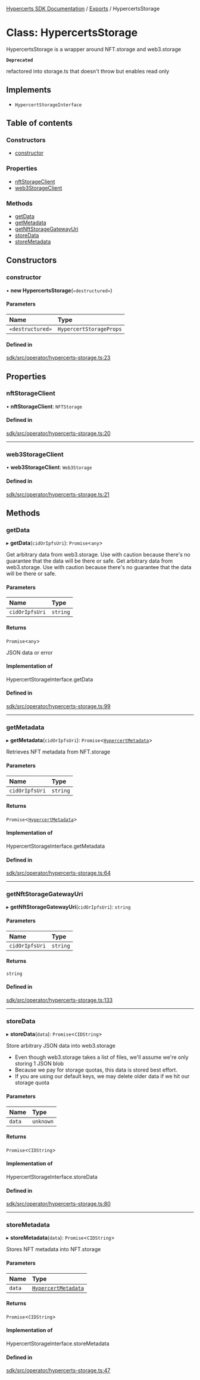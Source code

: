 [Hypercerts SDK Documentation](../README.md) / [Exports](../modules.md) / HypercertsStorage

# Class: HypercertsStorage

HypercertsStorage is a wrapper around NFT.storage and web3.storage

**`Deprecated`**

refactored into storage.ts that doesn't throw but enables read only

## Implements

- `HypercertStorageInterface`

## Table of contents

### Constructors

- [constructor](HypercertsStorage.md#constructor)

### Properties

- [nftStorageClient](HypercertsStorage.md#nftstorageclient)
- [web3StorageClient](HypercertsStorage.md#web3storageclient)

### Methods

- [getData](HypercertsStorage.md#getdata)
- [getMetadata](HypercertsStorage.md#getmetadata)
- [getNftStorageGatewayUri](HypercertsStorage.md#getnftstoragegatewayuri)
- [storeData](HypercertsStorage.md#storedata)
- [storeMetadata](HypercertsStorage.md#storemetadata)

## Constructors

### constructor

• **new HypercertsStorage**(`«destructured»`)

#### Parameters

| Name             | Type                    |
| :--------------- | :---------------------- |
| `«destructured»` | `HypercertStorageProps` |

#### Defined in

[sdk/src/operator/hypercerts-storage.ts:23](https://github.com/Network-Goods/hypercerts/blob/759a46d/sdk/src/operator/hypercerts-storage.ts#L23)

## Properties

### nftStorageClient

• **nftStorageClient**: `NFTStorage`

#### Defined in

[sdk/src/operator/hypercerts-storage.ts:20](https://github.com/Network-Goods/hypercerts/blob/759a46d/sdk/src/operator/hypercerts-storage.ts#L20)

---

### web3StorageClient

• **web3StorageClient**: `Web3Storage`

#### Defined in

[sdk/src/operator/hypercerts-storage.ts:21](https://github.com/Network-Goods/hypercerts/blob/759a46d/sdk/src/operator/hypercerts-storage.ts#L21)

## Methods

### getData

▸ **getData**(`cidOrIpfsUri`): `Promise`<`any`\>

Get arbitrary data from web3.storage. Use with caution because there's no guarantee that the data will be there or safe.
Get arbitrary data from web3.storage. Use with caution because there's no guarantee that the data will be there or safe.

#### Parameters

| Name           | Type     |
| :------------- | :------- |
| `cidOrIpfsUri` | `string` |

#### Returns

`Promise`<`any`\>

JSON data or error

#### Implementation of

HypercertStorageInterface.getData

#### Defined in

[sdk/src/operator/hypercerts-storage.ts:99](https://github.com/Network-Goods/hypercerts/blob/759a46d/sdk/src/operator/hypercerts-storage.ts#L99)

---

### getMetadata

▸ **getMetadata**(`cidOrIpfsUri`): `Promise`<[`HypercertMetadata`](../interfaces/HypercertMetadata.md)\>

Retrieves NFT metadata from NFT.storage

#### Parameters

| Name           | Type     |
| :------------- | :------- |
| `cidOrIpfsUri` | `string` |

#### Returns

`Promise`<[`HypercertMetadata`](../interfaces/HypercertMetadata.md)\>

#### Implementation of

HypercertStorageInterface.getMetadata

#### Defined in

[sdk/src/operator/hypercerts-storage.ts:64](https://github.com/Network-Goods/hypercerts/blob/759a46d/sdk/src/operator/hypercerts-storage.ts#L64)

---

### getNftStorageGatewayUri

▸ **getNftStorageGatewayUri**(`cidOrIpfsUri`): `string`

#### Parameters

| Name           | Type     |
| :------------- | :------- |
| `cidOrIpfsUri` | `string` |

#### Returns

`string`

#### Defined in

[sdk/src/operator/hypercerts-storage.ts:133](https://github.com/Network-Goods/hypercerts/blob/759a46d/sdk/src/operator/hypercerts-storage.ts#L133)

---

### storeData

▸ **storeData**(`data`): `Promise`<`CIDString`\>

Store arbitrary JSON data into web3.storage

- Even though web3.storage takes a list of files, we'll assume we're only storing 1 JSON blob
- Because we pay for storage quotas, this data is stored best effort.
- If you are using our default keys, we may delete older data if we hit our storage quota

#### Parameters

| Name   | Type      |
| :----- | :-------- |
| `data` | `unknown` |

#### Returns

`Promise`<`CIDString`\>

#### Implementation of

HypercertStorageInterface.storeData

#### Defined in

[sdk/src/operator/hypercerts-storage.ts:80](https://github.com/Network-Goods/hypercerts/blob/759a46d/sdk/src/operator/hypercerts-storage.ts#L80)

---

### storeMetadata

▸ **storeMetadata**(`data`): `Promise`<`CIDString`\>

Stores NFT metadata into NFT.storage

#### Parameters

| Name   | Type                                                      |
| :----- | :-------------------------------------------------------- |
| `data` | [`HypercertMetadata`](../interfaces/HypercertMetadata.md) |

#### Returns

`Promise`<`CIDString`\>

#### Implementation of

HypercertStorageInterface.storeMetadata

#### Defined in

[sdk/src/operator/hypercerts-storage.ts:47](https://github.com/Network-Goods/hypercerts/blob/759a46d/sdk/src/operator/hypercerts-storage.ts#L47)
